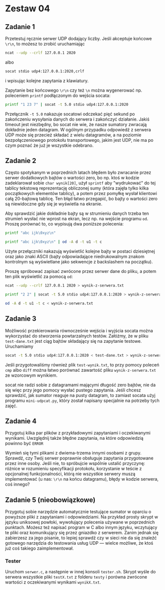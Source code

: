# Zestaw 04

## Zadanie 1

Przetestuj ręcznie serwer UDP dodający liczby. Jeśli akceptuje końcowe `\r\n`, to możesz to zrobić uruchamiając

```bash
ncat --udp --crlf 127.0.0.1 2020
```

albo

```bash
socat stdio udp4:127.0.0.1:2020,crlf
```

i wpisując kolejne zapytania z klawiatury.

Zapytanie bez końcowego `\r\n` czy też `\n` można wygenerować np. poleceniem `printf` podłączonym do wejścia socata:

```bash
printf "1 23 7" | socat -t 5.0 stdio udp4:127.0.0.1:2020
```

Przełącznik `-t 5.0` nakazuje socatowi odczekać pięć sekund po zakończeniu wysyłania danych do serwera i zakończyć działanie. Jakiś timeout jest niezbędny, bo socat nie wie, że nasze sumatory zwracają dokładnie jeden datagram. W ogólnym przypadku odpowiedź z serwera UDP może się przecież składać z wielu datagramów, a na poziomie bezpołączeniowego protokołu transportowego, jakim jest UDP, nie ma po czym poznać że już je wszystkie odebrano.

## Zadanie 2

Często spotykanym w poprzednich latach błędem było zwracanie przez serwer dodatkowych bajtów o wartości zero, bo np. ktoś w kodzie zadeklarował sobie `char wynik[20]`, użył `sprintf` aby "wydrukować" do tej tablicy tekstową reprezentację obliczonej sumy (która zajęła tylko kilka początkowych elementów tablicy), a potem przez pomyłkę wysłał klientowi całą 20-bajtową tablicę. Ten błąd łatwo przegapić, bo bajty o wartości zero są niewidoczne gdy się je wyświetla na ekranie.

Aby sprawdzić jakie dokładnie bajty są w strumieniu danych trzeba ten strumień wysłać nie wprost na ekran, lecz np. na wejście programu `od`. Proszę porównać to, co wypisują dwa poniższe polecenia:

```bash
printf "abc ijk\0xyz\n"

printf "abc ijk\0xyz\n" | od -A d -t u1 -t c
```

Użyte przełączniki nakazują wyświetlić kolejne bajty w postaci dziesiętnej oraz jako znaki ASCII (bajty odpowiadające niedrukowalnym znakom kontrolnym są wyświetlane jako sekwencje z backslashem na początku).

Proszę spróbować zapisać zwrócone przez serwer dane do pliku, a potem ten plik wyświetlić za pomocą `od`:

```bash
ncat --udp --crlf 127.0.0.1 2020 > wynik-z-serwera.txt

printf "2 2" | socat -t 5.0 stdio udp4:127.0.0.1:2020 > wynik-z-serwera.txt

od -A d -t u1 -t c < wynik-z-serwera.txt
```

## Zadanie 3

Możliwość przekierowania równocześnie wejścia i wyjścia socata można wykorzystać do stworzenia powtarzalnych testów. Załóżmy, że w pliku `test-dane.txt` jest ciąg bajtów składający się na zapytanie testowe. Uruchamiamy

```bash
socat -t 5.0 stdio udp4:127.0.0.1:2020 < test-dane.txt > wynik-z-serwera.txt
```

Jeśli przygotowaliśmy również plik `test-wynik.txt`, to przy pomocy poleceń `cmp` albo `diff` można łatwo porównać zawartość pliku `wynik-z-serwera.txt` ze wzorcowym wynikiem.

socat nie radzi sobie z datagramami mającymi długość zero bajtów, nie da się więc przy jego pomocy wysłać pustego zapytania. Jeśli chcesz sprawdzić, jak sumator reaguje na pusty datagram, to zamiast socata użyj programu `mini-udpcat.py`, który został napisany specjalnie na potrzeby tych zajęć.

## Zadanie 4

Przygotuj kilka par plików z przykładowymi zapytaniami i oczekiwanymi wynikami. Uwzględnij także błędne zapytania, na które odpowiedzią powinno być `ERROR`

Wymień się tymi plikami z dwiema-trzema innymi osobami z grupy. Sprawdź, czy Twój serwer poprawnie obsługuje zapytania przygotowane przez inne osoby. Jeśli nie, to spróbujcie wspólnie ustalić przyczynę: różnice w rozumieniu specyfikacji protokołu, korzystanie w teście z opcjonalnej funkcjonalności, którą nie wszystkie serwery muszą implementować (u nas: `\r\n` na końcu datagramu), błędy w kodzie serwera, coś innego?

## Zadanie 5 (nieobowiązkowe)

Przygotuj sobie narzędzie automatycznie testujące sumator w oparciu o powyższe pliki z zapytaniami i odpowiedziami. Na przykład prosty skrypt w języku uniksowej powłoki, wywołujący polecenia używane w poprzednich punktach. Możesz też napisać program w C albo innym języku, wczytujący te pliki oraz komunikujący się przez gniazdko z serwerem. Zanim jednak się zabierzesz za jego pisanie, to lepiej sprawdź czy w sieci nie da się znaleźć gotowego narzędzia do testowania usług UDP — wielce możliwe, że ktoś już coś takiego zaimplementował.

### Tester

Uruchom `serwer.c`, a następnie w innej konsoli `tester.sh`. Skrypt wyśle do serwera wszystkie pliki `testX.txt` z folderu `testy` i porówna zwrócone wartości z oczekiwanymi wynikami `wynikX.txt`.
